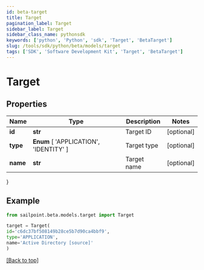 ```yaml
---
id: beta-target
title: Target
pagination_label: Target
sidebar_label: Target
sidebar_class_name: pythonsdk
keywords: ['python', 'Python', 'sdk', 'Target', 'BetaTarget'] 
slug: /tools/sdk/python/beta/models/target
tags: ['SDK', 'Software Development Kit', 'Target', 'BetaTarget']
---
```


# Target


## Properties

Name | Type | Description | Notes
------------ | ------------- | ------------- | -------------
**id** | **str** | Target ID | [optional] 
**type** |  **Enum** [  'APPLICATION',    'IDENTITY' ] | Target type | [optional] 
**name** | **str** | Target name | [optional] 
}

## Example

```python
from sailpoint.beta.models.target import Target

target = Target(
id='c6dc37bf508149b28ce5b7d90ca4bbf9',
type='APPLICATION',
name='Active Directory [source]'
)

```
[[Back to top]](#) 

